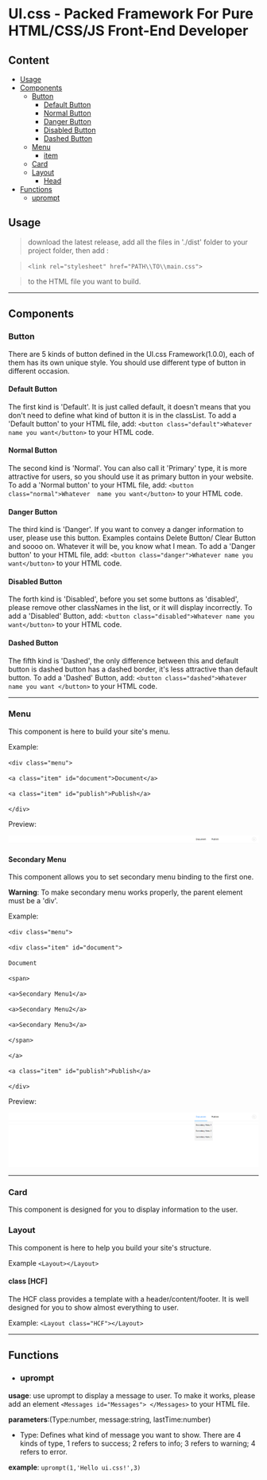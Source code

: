 # UI.css - Packed Framework For Pure HTML/CSS/JS Front-End Developer

## Content

- [Usage](#usage)
- [Components](#components)
    - [Button](#button)
        - [Default Button](#default-button)
        - [Normal Button](#normal-button)
        - [Danger Button](#danger-button)
        - [Disabled Button](#disabled-button)
        - [Dashed Button](#dashed-button)
    - [Menu](#menu)
      - [item](#item)
    - [Card](#card)
    - [Layout](#layout)
        - [Head](#layouthead)
- [Functions](#functions)
    - [uprompt](#uprompt)

## Usage
> download the latest release, add all the files in './dist' folder to your project folder, then add : 

> `<link rel="stylesheet" href="PATH\\TO\\main.css">`

> to the HTML file you want to build.

---

## Components

### **Button**
There are 5 kinds of button defined in the UI.css Framework(1.0.0),
 each of them has its own unique style. You should use different type of button in different occasion.

#### Default Button

The first kind is 'Default'. It is just called default, it doesn't means that you don't need to define what kind of 
button it is in the classList. To add a 'Default button' to your HTML file, add:
`<button class="default">Whatever name you want</button>`
to your HTML code.

#### Normal Button

The second kind is 'Normal'. You can also call it 'Primary' type, it is more attractive for users, so you should use it 
as primary button in your website. To add a 'Normal button' to your HTML file, add: `<button class="normal">Whatever 
name you want</button>`
to your HTML code.

#### Danger Button

The third kind is 'Danger'. If you want to convey a danger information to user, please use this button. Examples 
contains Delete Button/ Clear Button and soooo on. Whatever it will be, you know what I mean. To add a 'Danger button' 
to your HTML file, add: `<button class="danger">Whatever name you want</button>`
to your HTML code.

#### Disabled Button

The forth kind is 'Disabled', before you set some buttons as 'disabled', please remove other classNames in the list, or 
it will display incorrectly.
To add a 'Disabled' Button, add: `<button class="disabled">Whatever name you want</button>` to your HTML code.

#### Dashed Button

The fifth kind is 'Dashed', the only difference between this and default button is dashed button has a dashed border, 
it's less attractive than default button. To add a 'Dashed' Button, add: `<button class="dashed">Whatever name you want
</button>` to your HTML code.

---

### **Menu**

This component is here to build your site's menu.

Example:

``<div class="menu">  ``

`<a class="item" id="document">Document</a>`

`<a class="item" id="publish">Publish</a>`

`</div>`

Preview:

![image-20220730214202520](.\image1.png)

#### Secondary Menu

This component allows you to set secondary menu binding to the first one.

**Warning**: To make secondary menu works properly, the parent element must be a 'div'.

Example:

``<div class="menu">  ``

`<div class="item" id="document">`

`Document`

`<span>`

`<a>Secondary Menu1</a>`

`<a>Secondary Menu2</a>`

`<a>Secondary Menu3</a>`

`</span>`

`</a>`

`<a class="item" id="publish">Publish</a>`

`</div>`

Preview:

![image-20220730214912415](./image2.png)



---

### **Card**

This component is designed for you to display information to the user.

### **Layout**

This component is here to help you build your site's structure.

Example `<Layout></Layout>`

#### class [HCF]

The HCF class provides a template with a header/content/footer. It is well designed for you to show almost everything to user.

Example: `<Layout class="HCF"></Layout>`

---
## Functions

- ### **uprompt**

**usage**: use uprompt to display a message to user. To make it works, please add an element `<Messages id="Messages">
</Messages>` to your HTML file.

**parameters**:(Type:number, message:string, lastTime:number)

- Type: Defines what kind of message you want to show. There are 4 kinds of type, 1 refers to success;
2 refers to info; 3 refers to warning; 4 refers to error.

**example**: `uprompt(1,'Hello ui.css!',3)`